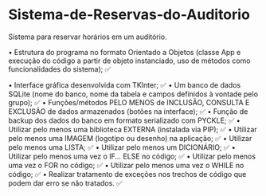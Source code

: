 # Sistema-de-Reservas-do-Auditorio
Sistema para reservar horários em um auditório.

• Estrutura do programa no formato Orientado a Objetos (classe App e execução do código a partir de objeto instanciado, uso de métodos como funcionalidades do sistema); ✅

• Interface gráfica desenvolvida com TKInter; ✅
• Um banco de dados SQLite (nome do banco, nome da tabela e campos definidos à vontade pelo grupo); ✅
• Funções/métodos PELO MENOS de INCLUSÃO, CONSULTA E EXCLUSÃO de dados armazenados (botões na interface); ✅
• Função de backup dos dados do banco em formato serializado com PYCKLE; ✅
• Utilizar pelo menos uma biblioteca EXTERNA (instalada via PIP); ✅
• Utilizar pelo menos uma IMAGEM (logotipo ou desenho) na aplicação; ✅
• Utilizar pelo menos uma LISTA; ✅
• Utilizar pelo menos um DICIONÁRIO; ✅
• Utilizar pelo menos uma vez o IF... ELSE no código; ✅
• Utilizar pelo menos uma vez o FOR no código; ✅
• Utilizar pelo menos uma vez o WHILE no código; ✅
• Realizar tratamento de exceções nos trechos de código que podem dar erro se não tratados. ✅

